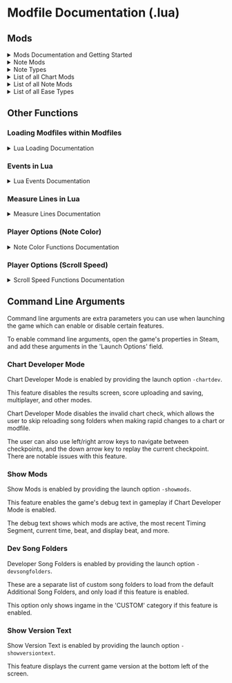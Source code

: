 # Modfile Documentation (.lua)

## Mods
<details>
<summary>Mods Documentation and Getting Started</summary>

Mods for a chart are stored in a .lua file! This file is executed at gameplay.
There are two kinds of mod initialization calls, "Mod" and "Ease".

For basic chart mods, first we need to call the container object which stores all of our chart mods.
To call this object's method, we use `xdrv.Mod` or `xdrv.Set`.
The arguments it takes are:
- The mod name
- The value to set the mod to
- Whether to set the mod at a specific beat or time in seconds ('beat' or 'time')
- The beat or time in seconds

Putting this together, we get:
<br>
`xdrv.Mod("speed", 1, "time", 8);`
<br>
OR
<br>
`xdrv.Set("speed", 1, "time", 8);`
<br>
Which sets the mod "speed", to a value of 1, at exactly 8 seconds into the chart.

For eased mods, we need to call `xdrv.Ease`.
The arguments it takes are:
- The mod name
- The starting value
- The ending value
- Whether to set the mod at a specific beat or time in seconds (`'beat'` or `'time'`)
- The beat or time in seconds to start easing our mod
- Whether to set the duration as length or as its ending point, in beat or time in seconds as determined by the fourth parameter (`'end'` or `'len'`)
- The end point of our ease as a beat or time in seconds, or length in beats or time in seconds
- The type of ease to use

The final method call will look like this:
<br>
`xdrv.Ease("speed", 0, 1, "beat", 4, "len", 8, "linear");`
<br>

Which means to ease the "speed" modifier value from 0 to 1, starting at beat 4, for a length of 8 beats with the linear ease type.
</details>

<details>
<summary>Note Mods</summary>
As of 1.4.1, specific notes can have their own mods given to them, called note mods.

To set a note mod, provide the Note Data object or note ID as the first argument in a `xdrv.Set` or `xdrv.Ease` function call.

Example:
- `xdrv.Set(note, "scale_x", 2, "beat", 8);`

To get a Note Data object, you must obtain one via one of these functions:

`xdrv.GetNoteData()`
- Returns every Note Data object in the chart.

`xdrv.GetNoteDataInBeatRange(float startBeat, float endBeat)`
- Returns every Note Data object in the chart within a range of two beats. Does not include the note on the end beat. (Inclusive)

`xdrv.GetNoteDataInTimeRange(float startTime, float endTime)`
- Returns every Note Data object in the chart within a range of two timestamps.

`xdrv.GetNoteDataInDisplayBeatRange(float startDisplayBeat, float endDisplayBeat)`
- Returns every Note Data object in the chart within a range of two display beats.

`xdrv.GetNoteDataOfType(int noteType)`
- Returns every Note Data object in the chart of a specific Note Type in integer form.

`xdrv.GetNoteDataOfTypeInBeatRange(int noteType, float startBeat, float endBeat)`
- Returns every Note Data object in the chart of a specific Note Type in integer form within a range of two beats.

`xdrv.GetNoteDataOfTypeInTimeRange(int noteType, float startTime, float endTime)`
- Returns every Note Data object in the chart of a specific Note Type in integer form within a range of two timestamps.

`xdrv.GetNoteDataOfTypeInDisplayBeatRange(int noteType, float startDisplayBeat, float endDisplayBeat)`
- Returns every Note Data object in the chart of a specific Note Type in integer form within a range of two display beats.

`xdrv.GetNoteDataOfType(string noteTypeString)`
- Returns every Note Data object in the chart of a specific Note Type in string form.

`xdrv.GetNoteDataOfTypeInBeatRange(string noteTypeString, float startBeat, float endBeat)`
- Returns every Note Data object in the chart of a specific Note Type in string form within a range of two beats.

`xdrv.GetNoteDataOfTypeInTimeRange(string noteTypeString, float startTime, float endTime)`
- Returns every Note Data object in the chart of a specific Note Type in string form within a range of two timestamps.

`xdrv.GetNoteDataOfTypeInDisplayBeatRange(string noteTypeString, float startDisplayBeat, float endDisplayBeat)`
- Returns every Note Data object in the chart of a specific Note Type in string form within a range of two display beats.

Each Note Data object has different values which can be used however you like, but cannot be modified.

`ID`
- The integer ID of the note. Note IDs start at 0, and end on the last note of the chart.

`NoteType`
- The integer representation of the note's type. More notes on Note Type below.

`NoteTypeString`
- The string representation of the note's type. More notes on Note Type below.

`Beat`
- The beat of the note.

`Time`
- The time of the note.

`DisplayBeat`
- The display beat of the note, which is the "position" of the note when factoring in `#SCROLL` timing segments.

`BeatLength`
- If the note is a `HoldHead`, `GearLeftHead`, `GearRightHead`, `DriftLeftHead`, or `DriftRightHead`, this is how long the note is active for in beats.

`TimeLength`
- If the note is a `HoldHead`, `GearLeftHead`, `GearRightHead`, `DriftLeftHead`, or `DriftRightHead`, this is how long the note is active for in seconds.

`DisplayBeatLength`
- If the note is a `HoldHead`, `GearLeftHead`, `GearRightHead`, `DriftLeftHead`, or `DriftRightHead`, this is how long the note is active for in display beats.

`Ticks`
- A table of all Hold/Gear ticks in seconds.

`Ignore`
- If the note is a fake, or cannot be hit. `HoldTail`, `GearLeftTail`, `GearRightTail`, `DriftLeftTail`, and `DriftRightTail` notes are always ignored.

`Column`
- The column the note belongs to. Note Columns are 0-5, Gear Columns are 6-7, Drift Column is 8.

`Overlap`
- If this note overlaps with a gear. 

</details>

<details>
<summary>Note Types</summary>

`Invalid` (Type: 0)
- Unused, except if something goes wrong.

`Tap` (Type: 1)
- Tap notes.

`HoldHead` (Type: 2)
- Hold heads. Contains information about how long the hold lasts.

`HoldTail` (Type: 3)
- Hold tails. Always fake/ignored. Essentially a placeholder note with no texture, and should not be used unless you know what you're doing.

`GearLeftHead` (Type: 4)
- Left gear heads. Contains information about how long the gear lasts.

`GearRightHead` (Type: 5)
- Right gear heads. Contains information about how long the gear lasts.

`GearLeftTail` (Type: 6)
- Left gear tails. Always fake/ignored, but has a texture.

`GearRightTail` (Type: 7)
- Right gear tails. Always fake/ignored, but has a texture.

`DriftLeftHead` (Type: 8)
- Left drift heads. Contains information about how long the drift lasts.

`DriftRightHead` (Type: 9)
- Right drift heads. Contains information about how long the drift lasts.

`DriftTail` (Type: 10)
- Unused.

`DriftLeftTail` (Type: 11)
- Left drift tails. Always fake/ignored.

`DriftRightTail` (Type: 12)
- Right drift heads. Always fake/ignored.

`Mine` (Type: 13)
- Mine notes. If pressed, they count as a BREAK, otherwise count as an X-LIMIT. Contains the same information as your standard Tap note.

</details>

<details>
<summary>List of all Chart Mods</summary>

"speed" (Column specific variants: "speedX" where X is 1-9, Aliases: "noteX_speed" where X is 1-9, "gearleft_speed", "gearright_speed", "drift_speed")
- Changes the scroll speed multiplier independent of actual scroll speed.

"brake" (Column specific variants: "brakeX" where X is 1-9, Aliases: "brakeX_speed" where X is 1-9, "gearleft_brake", "gearright_brake", "drift_brake")
- Slows down notes as they get closer to the judge line.

"accel" (Column specific variants: "accelX" where X is 1-9, Aliases: "accelX_speed" where X is 1-9, "gearleft_accel", "gearright_accel", "drift_accel")
- Speeds up notes as they start approaching the judge line.

"camera_position_x" (Alias: "camera_move_x")
- Move the camera along the X axis.

"camera_position_y" (Alias: "camera_move_y")
- Move the camera along the Y axis.

"camera_position_z" (Alias: "camera_move_z")       
- Move the camera along the Z axis.

"camera_rotation_x" (Alias: "camera_rotate_x")       
- Rotate the camera around the X axis.

"camera_rotation_y" (Alias: "camera_rotate_y")       
- Rotate the camera around the Y axis.

"camera_rotation_z" (Alias: "camera_rotate_z")       
- Rotate the camera around the Z axis.

"camera_fov" (Alias: "camera_field_of_view")
- Change the camera's field of view. Only applies to perspective (default) camera. Default: 100, Minimum: 1, Maximum: 179

"camera_size" (Alias: "camera_orthographic_size")
- Change the camera's size. Only applies to orthographic camera. Default: 5, if set to 0, this will be set to 0.01 to avoid errors.

"note_move_x" (Column specific variant: "noteX_move_x" where X is 1-6)
- Move all notes along the X axis.

"note_move_y" (Column specific variant: "noteX_move_y" where X is 1-6)
- Move all notes along the Y axis.

"note_move_z" (Column specific variant: "noteX_move_z" where X is 1-6)
- Move all notes along the Z axis.

"note_rotate_x" (Column specific variant: "noteX_rotate_x" where X is 1-6)
- Rotate the notes around the X axis.

"note_rotate_y" (Column specific variant: "noteX_rotate_y" where X is 1-6)
- Rotate the notes around the Y axis.

"note_rotate_z" (Column specific variant: "noteX_rotate_z" where X is 1-6)
- Rotate the notes around the Z axis.

"note_scale_x" (Column specific variant: "noteX_scale_x" where X is 1-6)
- Changes the scale of the notes along the X axis.

"note_scale_y" (Column specific variant: "noteX_scale_y" where X is 1-6)
- Changes the scale of the notes along the Y axis.

"note_scale_z" (Column specific variant: "noteX_scale_z" where X is 1-6)
- Changes the scale of the notes along the Z axis.

"gear_move_x" (Column specific variants: "gearleft_move_x" and "gearright_move_x")
- Move both gears along the X axis.

"gear_move_y" (Column specific variants: "gearleft_move_y" and "gearright_move_y")
- Move both gears along the Y axis.

"gear_move_z" (Column specific variants: "gearleft_move_z" and "gearright_move_z")
- Move both gears along the Z axis.

"gear_rotate_x" (Column specific variants: "gearleft_rotate_x" and "gearright_rotate_x")
- Rotate both gears around the X axis.

"gear_rotate_y" (Column specific variants: "gearleft_rotate_y" and "gearright_rotate_y")
- Rotate both gears around the Y axis.

"gear_rotate_z" (Column specific variants: "gearleft_rotate_z" and "gearright_rotate_z")
- Rotate both gears around the Z axis.

"gear_scale_x" (Column specific variants: "gearleft_scale_x" and "gearright_scale_x")
- Changes the scale of the gears along the X axis.

"gear_scale_y" (Column specific variants: "gearleft_scale_y" and "gearright_scale_y")
- Changes the scale of the gears along the Y axis.

"gear_scale_z" (Column specific variants: "gearleft_scale_z" and "gearright_scale_z")
- Changes the scale of the gears along the Z axis.

"drift_move_x" (Column specific variants: "driftleft_move_x" and "driftright_move_x")
- Move drift notes along the X axis.

"drift_move_y" (Column specific variants: "driftleft_move_y" and "driftright_move_y")
- Move drift notes along the Y axis.

"drift_move_z" (Column specific variants: "driftleft_move_z" and "driftright_move_z")
- Move drift notes along the Z axis.

"drift_rotate_x" (Column specific variants: "driftleft_rotate_x" and "driftright_rotate_x")
- Rotate drift notes around the X axis.

"drift_rotate_y" (Column specific variants: "driftleft_rotate_y" and "driftright_rotate_y")
- Rotate drift notes around the Y axis.

"drift_rotate_z" (Column specific variants: "driftleft_rotate_z" and "driftright_rotate_z")
- Rotate drift notes around the Z axis.

"drift_scale_x" (Column specific variants: "driftleft_scale_x" and "driftright_scale_x")
- Changes the scale of the drift notes along the X axis.

"drift_scale_y" (Column specific variants: "driftleft_scale_y" and "driftright_scale_y")
- Changes the scale of the drift notes along the Y axis.

"drift_scale_z" (Column specific variants: "driftleft_scale_z" and "driftright_scale_z")
- Changes the scale of the drift notes along the Z axis.

"track_move_x" (Track specific variants: "trackleft_move_x" and "trackright_move_x")
- Move the tracks along the X axis.

"track_move_y" (Track specific variants: "trackleft_move_y" and "trackright_move_y")
- Move the tracks along the Y axis.

"track_move_z" (Track specific variants: "trackleft_move_z" and "trackright_move_z")
- Move the tracks along the Z axis.

"track_rotate_x" (Track specific variants: "trackleft_rotate_x" and "trackright_rotate_x")
- Rotate the tracks around the X axis.

"track_rotate_y" (Track specific variants: "trackleft_rotate_y" and "trackright_rotate_y")
- Rotate the tracks around the Y axis.

"track_rotate_z" (Track specific variants: "trackleft_rotate_z" and "trackright_rotate_z")
- Rotate the tracks around the Z axis.

"track_scale_x" (Track specific variants: "trackleft_scale_x" and "trackright_scale_x")
- Changes the scale of the tracks along the X axis.

"track_scale_y" (Track specific variants: "trackleft_scale_y" and "trackright_scale_y")
- Changes the scale of the tracks along the Y axis.

"track_scale_z" (Track specific variants: "trackleft_scale_z" and "trackright_scale_z")
- Changes the scale of the tracks along the Z axis.

"judgment_line_offset" (Track specific variants: "judgment_line_left_offset" and "judgment_line_right_offset")
- Moves the judgment line up or down the track.

"render_line_offset" (Track specific variants: "render_line_left_offset and "render_line_right_offset")
- Moves the 'render line' up or down the track. Notes will not render past this line.

"black_bar_top_position"   
- Move the top black bar down onto the screen. A value of 1 will completely cover the screen.

"black_bar_bottom_position"    
- Move the bottom black bar up onto the screen. A value of 1 will completely cover the screen.

"black_bar_left_position"   
- Move the left black bar right onto the screen. A value of 1 will completely cover the screen.

"black_bar_right_position"   
- Move the right black bar left onto the screen. A value of 1 will completely cover the screen.

"black_bar_top_rotation"   
- Rotate the top black bar in degrees from 0-360.

"black_bar_bottom_rotation"    
- Rotate the bottom black bar in degrees from 0-360.

"black_bar_left_rotation"   
- Rotate the left black bar in degrees from 0-360.

"black_bar_right_rotation"   
- Rotate the right black bar in degrees from 0-360.

"background_speed_additive" (Alias: "bg_speed_add")
- Manually add background scroll speed.

"background_speed_multiplier" (Alias: "bg_speed_mult")
- Manually multiply background scroll speed.

"lane_color_red" (Alias: "track_color_red")
- Change the track's red color channel. Default value is set to 0.075.

"lane_color_green" (Alias: "track_color_green")
- Change the track's green color channel. Default value is set to 0.075.

"lane_color_blue" (Alias: "track_color_blue")
- Change the track's blue color channel. Default value is set to 0.075.

"lane_color_alpha" (Alias: "track_color_alpha")
- Change the track's alpha color channel. Default value is set to 1.

"lane_left_color_red" (Alias: "track_left_color_red")
- Change the left track's red color channel. This is added on top of the color mods for both tracks. Default value is set to 0.

"lane_left_color_green" (Alias: "track_left_color_green")
- Change the left track's green color channel. This is added on top of the color mods for both tracks. Default value is set to 0.

"lane_left_color_blue" (Alias: "track_left_color_blue")
- Change the left track's blue color channel. This is added on top of the color mods for both tracks. Default value is set to 0.

"lane_left_color_alpha" (Alias: "track_left_color_alpha")
- Change the left track's alpha color channel. This is added on top of the color mods for both tracks. Default value is set to 0.

"lane_right_color_red" (Alias: "track_right_color_red")
- Change the right track's red color channel. This is added on top of the color mods for both tracks. Default value is set to 0.

"lane_right_color_green" (Alias: "track_right_color_green")
- Change the right track's green color channel. This is added on top of the color mods for both tracks. Default value is set to 0.

"lane_right_color_blue" (Alias: "track_right_color_blue")
- Change the right track's blue color channel. This is added on top of the color mods for both tracks. Default value is set to 0.

"lane_right_color_alpha" (Alias: "track_right_color_alpha")
- Change the right track's alpha color channel. This is added on top of the color mods for both tracks. Default value is set to 0.

"note_opacity" (Column specific variant: "noteX_opacity" where X is 1-6)
- Change the opacity of notes. Value ranges from 0 to 1.

"gear_opacity" (Track specific variants: "gearleft_opacity" and "gearright_opacity")
- Change the opacity of gears. Value ranges from 0 to 1.

"drift_opacity" (Track specific variants: "driftleft_opacity" and "driftright_opacity")
- Change the opacity of drift notes. Value ranges from 0 to 1.

"note_opacityX" (Where X is 1-9)
- A column specific variant of "note_opacity" for all notes including gears and drifts. Column 9 does not affect left/right drifts independently, but all drift notes.

</details>

<details>
<summary>List of all Note Mods</summary>

"speed"
- Changes the note's scroll speed multiplier independent of actual scroll speed.

"move_x"
- Moves the note along the X axis.

"move_y"
- Moves the note along the Y axis.

"move_z"
- Moves the note along the Z axis.

"rotate_x"
- Rotates the note along the X axis in euler angles.

"rotate_y"
- Rotates the note along the Y axis in euler angles.

"rotate_z"
- Rotates the note along the Z axis in euler angles.

"scale_x"
- Additively scales the note along the X axis. Default: 1

"scale_y"
- Additively scales the note along the Y axis. Default: 1

"scale_z"
- Additively scales the note along the Z axis. Default: 1

"brake"
- Slows down the note as it gets closer to the judge line.

"accel"
- Speeds up the note as it starts approaching the judge line.

"opacity"
- Changes how opaque the note is. Default: 1

</details>

<details>
<summary>List of all Ease Types</summary>

* Linear
* InQuad
* OutQuad
* InOutQuad
* InCubic
* OutCubic
* InOutCubic
* InQuart
* OutQuart
* InOutQuart
* InQuint
* OutQuint
* InOutQuint
* InSine
* OutSine
* InOutSine
* InExpo
* OutExpo
* InOutExpo
* InCirc
* OutCirc
* InOutCirc
* InElastic
* OutElastic
* InOutElastic
* InBack
* OutBack
* InOutBack
* InBounce
* OutBounce
* InOutBounce
* Bounce
* Tri
* Bell
* Pop
* Tap
* Pulse
* Spike
* Inverse
* Instant
* SmoothStep
* SmootherStep
* SmoothestStep

</details>

## Other Functions

### Loading Modfiles within Modfiles

<details>
<summary>Lua Loading Documentation</summary>

As of 1.4.1, you can now call `xdrv.Load` to load a modfile from a modfile! Helpful for collaborations.

Example:
- `xdrv.Load("other_modfile.lua");`

</details>

### Events in Lua

<details>
<summary>Lua Events Documentation</summary>

As of 1.2.0, you can call [Events](https://github.com/EX-XDRiVER/Chart-Documentation/tree/main/backgrounds) from lua files.

The syntax for RunEvent is `xdrv.RunEvent(string eventName, string beatOrTime, float timingValue, params object[] eventValues)`.

Example: `xdrv.RunEvent("SetUIAlphaCurrentSongGroup", "beat", 0, 1, 10);`

This will run the event for setting the alpha for the UI for song metadata and score information's at beat 0, to 1 over the course of 10 beats.

All events, and arguments (including optional ones) are supported.

Additionally, you can call this function with snake_case. Example: `xdrv.run_event`
</details>

### Measure Lines in Lua

<details>
<summary>Measure Lines Documentation</summary>

As of 1.4.22, you can call add measure lines from lua files.

The syntax for AddMeasureLine is `xdrv.AddMeasureLine(string beatOrTime, float timingValue, params object[] values)`.

Values is an optionally, track-specific measure line argument which can be either `"left"` or `"right"`.

Example: `xdrv.AddMeasureLine("beat", 0, "left");`

Additionally, you can call this function with snake_case. Example: `xdrv.add_measure_line`
</details>

### Player Options (Note Color)

<details>
<summary>Note Color Functions Documentation</summary>

As of 1.2.0, you can get the player's note color from a desired column.

`xdrv.GetPlayerNoteColor(int column)` will return a float array containing 4 floats, with red, green, blue, and alpha channels. The values are all ranging from 0 to 1. The provided column index needs to be from 0 to 7.

Additionally, you can get a specific color channel using `xdrv.GetPlayerNoteColorChannel(int column, int index)`, where index needs to be from 0 to 3.

You can also use `xdrv.GetPlayerNoteColorRed(int column)`, `xdrv.GetPlayerNoteColorGreen(int column)`, `xdrv.GetPlayerNoteColorBlue(int column)`, and `xdrv.GetPlayerNoteColorAlpha(int column)`.

Additionally, you can call these functions with snake_case. Example: `xdrv.get_player_note_color`
</details>

### Player Options (Scroll Speed)

<details>
<summary>Scroll Speed Functions Documentation</summary>

You can get a player's scroll speed using `xdrv.GetPlayerScrollSpeed()`. This will return the raw float value that the player has in options. This value has a minimum of 0.5 with no maximum.

Additionally, you can call this function with snake_case. Example: `xdrv.get_player_scroll_speed`
</details>

## Command Line Arguments

Command line arguments are extra parameters you can use when launching the game which can enable or disable certain features.

To enable command line arguments, open the game's properties in Steam, and add these arguments in the 'Launch Options' field.

### Chart Developer Mode

Chart Developer Mode is enabled by providing the launch option `-chartdev`.

This feature disables the results screen, score uploading and saving, multiplayer, and other modes.

Chart Developer Mode disables the invalid chart check, which allows the user to skip reloading song folders when making rapid changes to a chart or modfile.

The user can also use left/right arrow keys to navigate between checkpoints, and the down arrow key to replay the current checkpoint. There are notable issues with this feature.

### Show Mods

Show Mods is enabled by providing the launch option `-showmods`.

This feature enables the game's debug text in gameplay if Chart Developer Mode is enabled.

The debug text shows which mods are active, the most recent Timing Segment, current time, beat, and display beat, and more.

### Dev Song Folders

Developer Song Folders is enabled by providing the launch option `-devsongfolders`.

These are a separate list of custom song folders to load from the default Additional Song Folders, and only load if this feature is enabled.

This option only shows ingame in the 'CUSTOM' category if this feature is enabled.

### Show Version Text

Show Version Text is enabled by providing the launch option `-showversiontext`.

This feature displays the current game version at the bottom left of the screen.
